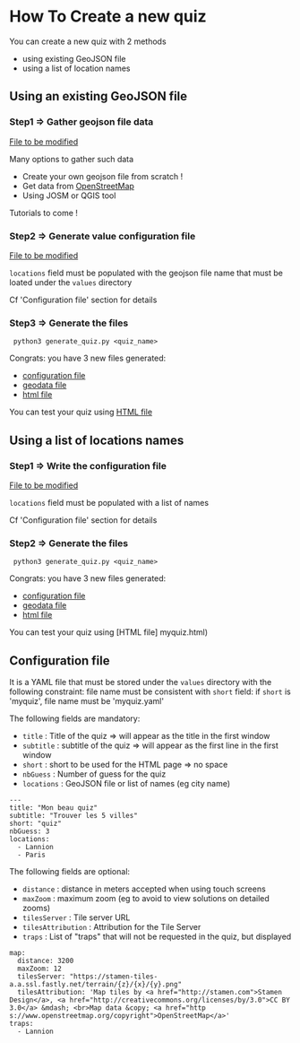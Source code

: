 # How To Create a new quiz

You can create a new quiz with 2 methods
- using existing GeoJSON file
- using a list of location names

## Using an existing GeoJSON file

### Step1 => Gather geojson file data
[File to be modified](values/myquiz.geojson)

Many options to gather such data
* Create your own geojson file from scratch !
* Get data from [OpenStreetMap](https://www.openstreetmap.org/)
* Using JOSM or QGIS tool

Tutorials to come !

### Step2 => Generate value configuration file
[File to be modified](values/myquiz.yaml)

`locations` field must be populated with the geojson file name that must be
loated under the `values` directory

Cf 'Configuration file' section for details

### Step3 => Generate the files
``` python3 generate_quiz.py <quiz_name>``` 

Congrats: you have 3 new files generated:
* [configuration file](config/config_myquiz.js) 
* [geodata file](geodata/myquiz.js)
* [html file](myquiz.html)

You can test your quiz using [HTML file](myquiz.html)

## Using a list of locations names

### Step1 => Write the configuration file
[File to be modified](values/myquiz.yaml)

`locations` field must be populated with a list of names

Cf 'Configuration file' section for details

### Step2 => Generate the files
``` python3 generate_quiz.py <quiz_name>``` 

Congrats: you have 3 new files generated:
* [configuration file](config/config_myquiz.js) 
* [geodata file](geodata/myquiz.js)
* [html file](myquiz.html)

You can test your quiz using [HTML file] myquiz.html)

## Configuration file

It is a YAML file that must be stored under the `values` directory with the
following constraint: file name must be consistent with `short` field:
if `short` is 'myquiz', file name must be 'myquiz.yaml'

The following fields are mandatory:
* `title` : Title of the quiz => will appear as the title in the first window
* `subtitle` : subtitle of the quiz => will appear as the first line in the first window
* `short` : short to be used for the HTML page => no space
* `nbGuess` : Number of guess for the quiz
* `locations` : GeoJSON file or list of names (eg city name)

```
---
title: "Mon beau quiz"
subtitle: "Trouver les 5 villes"
short: "quiz"
nbGuess: 3
locations: 
  - Lannion
  - Paris
```

The following fields are optional:
* `distance` : distance in meters accepted when using touch screens
* `maxZoom` : maximum zoom (eg to avoid to view solutions on detailed zooms)
* `tilesServer` : Tile server URL
* `tilesAttribution` : Attribution for the Tile Server
* `traps` : List of "traps" that will not be requested in the quiz, but displayed  

```
map:
  distance: 3200
  maxZoom: 12 
  tilesServer: "https://stamen-tiles-a.a.ssl.fastly.net/terrain/{z}/{x}/{y}.png"
  tilesAttribution: 'Map tiles by <a href="http://stamen.com">Stamen Design</a>, <a href="http://creativecommons.org/licenses/by/3.0">CC BY 3.0</a> &mdash; <br>Map data &copy; <a href="http
s://www.openstreetmap.org/copyright">OpenStreetMap</a>'
traps:
  - Lannion
```
